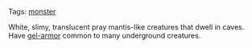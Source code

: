 Tags: [monster](Monsters)

White, slimy, translucent pray mantis-like creatures that dwell in caves. Have [gel-armor](Gel-armor) common to many underground creatures.